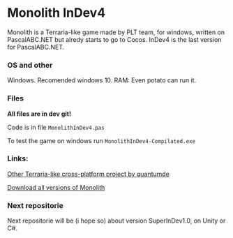 Monolith InDev4
=========
Monolith is a Terraria-like game made by PLT team, for windows, written on PascalABC.NET but alredy starts to go to Cocos. InDev4 is the last version for PascalABC.NET.

### OS and other
Windows. Recomended windows 10.
RAM: Even potato can run it.

### Files
**All files are in dev git!**

Code is in file
```MonolithInDev4.pas```

To test the game on windows run
```MonolithInDev4-Compilated.exe```

### Links:
[Other Terraria-like cross-platform project by quantumde](https://github.com/quantumde/Open-Terraria-Project)

[Download all versions of Monolith](https://muhuhel.wixsite.com/mono/%D1%81%D0%BA%D0%B0%D1%87%D0%B0%D1%82%D1%8C)

### Next repositorie
Next repositorie will be (i hope so) about version SuperInDev1.0, on Unity or C#.

